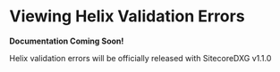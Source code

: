 # Viewing Helix Validation Errors

**Documentation Coming Soon!**

Helix validation errors will be officially released with SitecoreDXG v1.1.0

